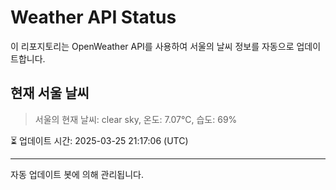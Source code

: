 
# Weather API Status

이 리포지토리는 OpenWeather API를 사용하여 서울의 날씨 정보를 자동으로 업데이트합니다.

## 현재 서울 날씨
> 서울의 현재 날씨: clear sky, 온도: 7.07°C, 습도: 69%

⏳ 업데이트 시간: 2025-03-25 21:17:06 (UTC)

---
자동 업데이트 봇에 의해 관리됩니다.
